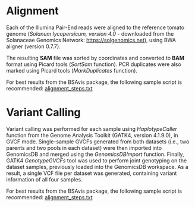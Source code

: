 # Alignment
Each of the Illumina Pair-End reads were aligned to the reference tomato genome (*Solanum lycopersicum, version 4.0* - downloaded from the Solanaceae Genomics Network: https://solgenomics.net), using BWA aligner (version 0.7.7). 

The resulting **SAM** file was sorted by coordinates and converted to **BAM** format using Picard tools (*SortSam* function). PCR duplicates were also marked using Picard tools (*MarkDuplicates* function).

For best results from the BSAvis package, the following sample script is recommended: [alignment_steps.txt](https://github.com/FadyMohareb/BSAvis_GP_2020/blob/main/QC_Alignment_VC/alignment_variantCalling/steps/alignment_steps.txt)

# Variant Calling
Variant calling was performed for each sample using *HaplotypeCaller* function from the Genome Analysis Toolkit (GATK4, version 4.1.9.0), in GVCF mode. Single-sample GVCFs generated from both datasets (i.e., two parents and two pools in each dataset) were then imported into GenomicsDB and merged using the *GenomicsDBImport* function. Finally, GATK4 *GenotypeGVCFs* tool was used to perform joint genotyping on the dataset samples, previously loaded into the GenomicsDB workspace. As a result, a single VCF file per dataset was generated, containing variant information of all four samples.

For best results from the BSAvis package, the following sample script is recommended: [alignment_steps.txt](https://github.com/FadyMohareb/BSAvis_GP_2020/blob/main/QC_Alignment_VC/alignment_variantCalling/steps/variantCalling_steps.txt) 